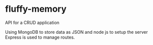 # fluffy-memory
API for a CRUD application

Using MongoDB to store data as JSON and node js to setup the server
Express is used to manage routes. 
